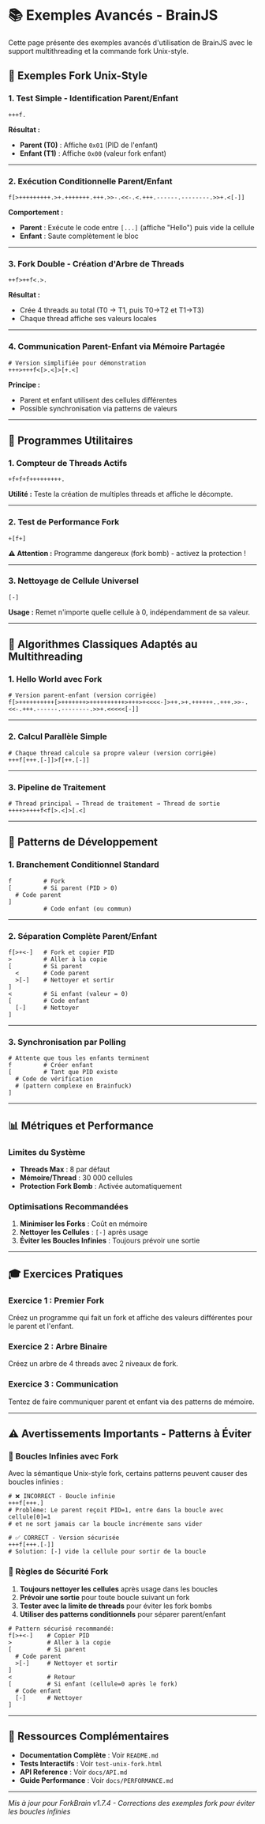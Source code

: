 # 📚 Exemples Avancés - BrainJS

Cette page présente des exemples avancés d'utilisation de BrainJS avec le support multithreading et la commande fork Unix-style.

## 🔀 Exemples Fork Unix-Style

### 1. Test Simple - Identification Parent/Enfant

```brainfuck
+++f.
```

**Résultat :**
- **Parent (T0)** : Affiche `0x01` (PID de l'enfant)
- **Enfant (T1)** : Affiche `0x00` (valeur fork enfant)

---

### 2. Exécution Conditionnelle Parent/Enfant

```brainfuck
f[>+++++++++.>+.+++++++.+++.>>-.<<-.<.+++.------.--------.>>+.<[-]]
```

**Comportement :**
- **Parent** : Exécute le code entre `[...]` (affiche "Hello") puis vide la cellule
- **Enfant** : Saute complètement le bloc

---

### 3. Fork Double - Création d'Arbre de Threads

```brainfuck
++f>++f<.>.
```

**Résultat :**
- Crée 4 threads au total (T0 → T1, puis T0→T2 et T1→T3)
- Chaque thread affiche ses valeurs locales

---

### 4. Communication Parent-Enfant via Mémoire Partagée

```brainfuck
# Version simplifiée pour démonstration
+++>+++f<[>.<]>[+.<]
```

**Principe :**
- Parent et enfant utilisent des cellules différentes
- Possible synchronisation via patterns de valeurs

---

## 🎯 Programmes Utilitaires

### 1. Compteur de Threads Actifs

```brainfuck
+f+f+f+++++++++.
```

**Utilité :** Teste la création de multiples threads et affiche le décompte.

---

### 2. Test de Performance Fork

```brainfuck
+[f+]
```

**⚠️ Attention :** Programme dangereux (fork bomb) - activez la protection !

---

### 3. Nettoyage de Cellule Universel

```brainfuck
[-]
```

**Usage :** Remet n'importe quelle cellule à 0, indépendamment de sa valeur.

---

## 🧮 Algorithmes Classiques Adaptés au Multithreading

### 1. Hello World avec Fork

```brainfuck
# Version parent-enfant (version corrigée)
f[>++++++++++[>+++++++>++++++++++>+++>+<<<<-]>++.>+.++++++..+++.>>-.<<-.+++.------.--------.>>+.<<<<<[-]]
```

---

### 2. Calcul Parallèle Simple

```brainfuck
# Chaque thread calcule sa propre valeur (version corrigée)
+++f[+++.[-]]>f[++.[-]]
```

---

### 3. Pipeline de Traitement

```brainfuck
# Thread principal → Thread de traitement → Thread de sortie
++++>++++f<f[>.<]>[.<]
```

---

## 🔧 Patterns de Développement

### 1. Branchement Conditionnel Standard

```brainfuck
f         # Fork
[         # Si parent (PID > 0)
  # Code parent
]
          # Code enfant (ou commun)
```

---

### 2. Séparation Complète Parent/Enfant

```brainfuck
f[>+<-]   # Fork et copier PID
>         # Aller à la copie
[         # Si parent
  <       # Code parent
  >[-]    # Nettoyer et sortir
]
<         # Si enfant (valeur = 0)
[         # Code enfant
  [-]     # Nettoyer
]
```

---

### 3. Synchronisation par Polling

```brainfuck
# Attente que tous les enfants terminent
f         # Créer enfant
[         # Tant que PID existe
  # Code de vérification
  # (pattern complexe en Brainfuck)
]
```

---

## 📊 Métriques et Performance

### Limites du Système
- **Threads Max** : 8 par défaut
- **Mémoire/Thread** : 30 000 cellules
- **Protection Fork Bomb** : Activée automatiquement

### Optimisations Recommandées
1. **Minimiser les Forks** : Coût en mémoire
2. **Nettoyer les Cellules** : `[-]` après usage
3. **Éviter les Boucles Infinies** : Toujours prévoir une sortie

---

## 🎓 Exercices Pratiques

### Exercice 1 : Premier Fork
Créez un programme qui fait un fork et affiche des valeurs différentes pour le parent et l'enfant.

### Exercice 2 : Arbre Binaire
Créez un arbre de 4 threads avec 2 niveaux de fork.

### Exercice 3 : Communication
Tentez de faire communiquer parent et enfant via des patterns de mémoire.

---

## ⚠️ Avertissements Importants - Patterns à Éviter

### 🚫 Boucles Infinies avec Fork

Avec la sémantique Unix-style fork, certains patterns peuvent causer des boucles infinies :

```brainfuck
# ❌ INCORRECT - Boucle infinie
+++f[+++.]
# Problème: Le parent reçoit PID=1, entre dans la boucle avec cellule[0]=1
# et ne sort jamais car la boucle incrémente sans vider

# ✅ CORRECT - Version sécurisée
+++f[+++.[-]]
# Solution: [-] vide la cellule pour sortir de la boucle
```

### 🔄 Règles de Sécurité Fork

1. **Toujours nettoyer les cellules** après usage dans les boucles
2. **Prévoir une sortie** pour toute boucle suivant un fork
3. **Tester avec la limite de threads** pour éviter les fork bombs
4. **Utiliser des patterns conditionnels** pour séparer parent/enfant

```brainfuck
# Pattern sécurisé recommandé:
f[>+<-]    # Copier PID
>          # Aller à la copie
[          # Si parent
  # Code parent
  >[-]     # Nettoyer et sortir
]
<          # Retour
[          # Si enfant (cellule=0 après le fork)
  # Code enfant
  [-]      # Nettoyer
]
```

---

## 🔗 Ressources Complémentaires

- **Documentation Complète** : Voir `README.md`
- **Tests Interactifs** : Voir `test-unix-fork.html`
- **API Reference** : Voir `docs/API.md`
- **Guide Performance** : Voir `docs/PERFORMANCE.md`

---

*Mis à jour pour ForkBrain v1.7.4 - Corrections des exemples fork pour éviter les boucles infinies*